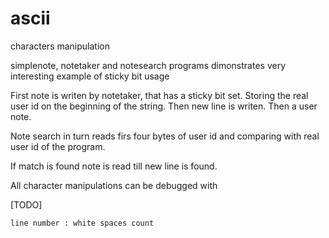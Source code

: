 # ascii
characters manipulation

simplenote, notetaker and notesearch programs dimonstrates very interesting example of 
sticky bit usage

 First note is writen by notetaker, that has a sticky bit set. 
 Storing the real user id on the beginning of the string.
 Then new line is writen.
 Then a user note.

 Note search in turn reads firs four bytes of user id and comparing with real user id of
 the program.

 If match is found note is read till new line is found.

 All character manipulations can be debugged with 

[TODO]
	
	line number : white spaces count
